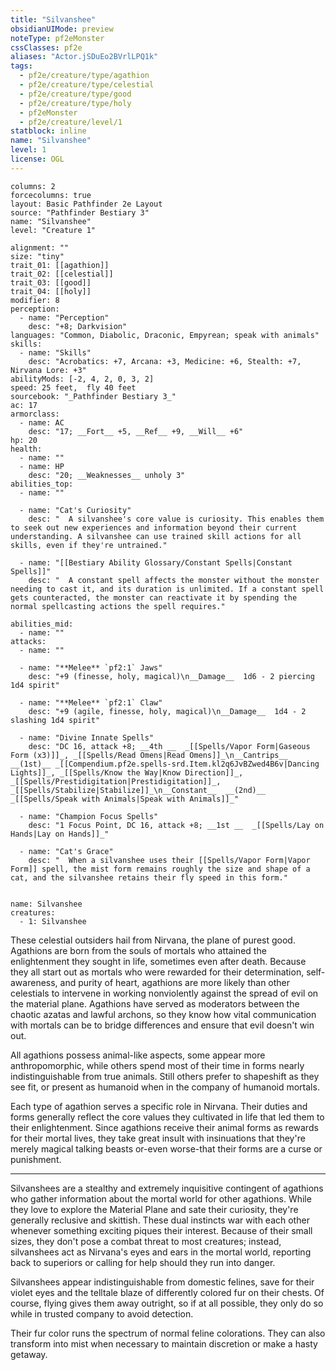 ```yaml
---
title: "Silvanshee"
obsidianUIMode: preview
noteType: pf2eMonster
cssClasses: pf2e
aliases: "Actor.jSDuEo2BVrlLPQ1k" 
tags:
  - pf2e/creature/type/agathion
  - pf2e/creature/type/celestial
  - pf2e/creature/type/good
  - pf2e/creature/type/holy
  - pf2eMonster
  - pf2e/creature/level/1
statblock: inline
name: "Silvanshee"
level: 1
license: OGL
---
```


```statblock
columns: 2
forcecolumns: true
layout: Basic Pathfinder 2e Layout
source: "Pathfinder Bestiary 3"
name: "Silvanshee"
level: "Creature 1"

alignment: ""
size: "tiny"
trait_01: [[agathion]]
trait_02: [[celestial]]
trait_03: [[good]]
trait_04: [[holy]]
modifier: 8
perception:
  - name: "Perception"
    desc: "+8; Darkvision"
languages: "Common, Diabolic, Draconic, Empyrean; speak with animals"
skills:
  - name: "Skills"
    desc: "Acrobatics: +7, Arcana: +3, Medicine: +6, Stealth: +7, Nirvana Lore: +3"
abilityMods: [-2, 4, 2, 0, 3, 2]
speed: 25 feet,  fly 40 feet
sourcebook: "_Pathfinder Bestiary 3_"
ac: 17
armorclass:
  - name: AC
    desc: "17; __Fort__ +5, __Ref__ +9, __Will__ +6"
hp: 20
health:
  - name: ""
  - name: HP
    desc: "20; __Weaknesses__ unholy 3"
abilities_top:
  - name: ""

  - name: "Cat's Curiosity"
    desc: "  A silvanshee's core value is curiosity. This enables them to seek out new experiences and information beyond their current understanding. A silvanshee can use trained skill actions for all skills, even if they're untrained."

  - name: "[[Bestiary Ability Glossary/Constant Spells|Constant Spells]]"
    desc: "  A constant spell affects the monster without the monster needing to cast it, and its duration is unlimited. If a constant spell gets counteracted, the monster can reactivate it by spending the normal spellcasting actions the spell requires."

abilities_mid:
  - name: ""
attacks:
  - name: ""

  - name: "**Melee** `pf2:1` Jaws"
    desc: "+9 (finesse, holy, magical)\n__Damage__  1d6 - 2 piercing 1d4 spirit"

  - name: "**Melee** `pf2:1` Claw"
    desc: "+9 (agile, finesse, holy, magical)\n__Damage__  1d4 - 2 slashing 1d4 spirit"

  - name: "Divine Innate Spells"
    desc: "DC 16, attack +8; __4th __  _[[Spells/Vapor Form|Gaseous Form (x3)]]_, _[[Spells/Read Omens|Read Omens]]_\n__Cantrips__  __(1st)__ _[[Compendium.pf2e.spells-srd.Item.kl2q6JvBZwed4B6v|Dancing Lights]]_, _[[Spells/Know the Way|Know Direction]]_, _[[Spells/Prestidigitation|Prestidigitation]]_, _[[Spells/Stabilize|Stabilize]]_\n__Constant__  __(2nd)__ _[[Spells/Speak with Animals|Speak with Animals]]_"

  - name: "Champion Focus Spells"
    desc: "1 Focus Point, DC 16, attack +8; __1st __  _[[Spells/Lay on Hands|Lay on Hands]]_"

  - name: "Cat's Grace"
    desc: "  When a silvanshee uses their [[Spells/Vapor Form|Vapor Form]] spell, the mist form remains roughly the size and shape of a cat, and the silvanshee retains their fly speed in this form."
 
```

```encounter-table
name: Silvanshee
creatures:
  - 1: Silvanshee
```



These celestial outsiders hail from Nirvana, the plane of purest good. Agathions are born from the souls of mortals who attained the enlightenment they sought in life, sometimes even after death. Because they all start out as mortals who were rewarded for their determination, self-awareness, and purity of heart, agathions are more likely than other celestials to intervene in working nonviolently against the spread of evil on the material plane. Agathions have served as moderators between the chaotic azatas and lawful archons, so they know how vital communication with mortals can be to bridge differences and ensure that evil doesn't win out.

All agathions possess animal-like aspects, some appear more anthropomorphic, while others spend most of their time in forms nearly indistinguishable from true animals. Still others prefer to shapeshift as they see fit, or present as humanoid when in the company of humanoid mortals.

Each type of agathion serves a specific role in Nirvana. Their duties and forms generally reflect the core values they cultivated in life that led them to their enlightenment. Since agathions receive their animal forms as rewards for their mortal lives, they take great insult with insinuations that they're merely magical talking beasts or-even worse-that their forms are a curse or punishment.

* * *

Silvanshees are a stealthy and extremely inquisitive contingent of agathions who gather information about the mortal world for other agathions. While they love to explore the Material Plane and sate their curiosity, they're generally reclusive and skittish. These dual instincts war with each other whenever something exciting piques their interest. Because of their small sizes, they don't pose a combat threat to most creatures; instead, silvanshees act as Nirvana's eyes and ears in the mortal world, reporting back to superiors or calling for help should they run into danger.

Silvanshees appear indistinguishable from domestic felines, save for their violet eyes and the telltale blaze of differently colored fur on their chests. Of course, flying gives them away outright, so if at all possible, they only do so while in trusted company to avoid detection.

Their fur color runs the spectrum of normal feline colorations. They can also transform into mist when necessary to maintain discretion or make a hasty getaway.
